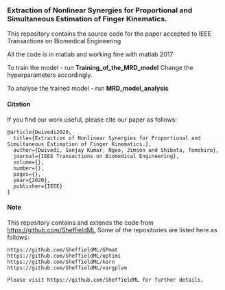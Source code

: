 ### Extraction of Nonlinear Synergies for Proportional and Simultaneous Estimation of Finger Kinematics.


This repository contains the source code for the paper accepted to IEEE Transactions on Biomedical Engineering

All the code is in matlab and working fine with matlab 2017

To train the model - run **Training_of_the_MRD_model**
Change the hyperparameters accordingly.

To analyse the trained model - run **MRD_model_analysis** 



#### Citation

If you find our work useful, please cite our paper as follows:
```
@article{Dwivedi2020,
  title={Extraction of Nonlinear Synergies for Proportional and Simultaneous Estimation of Finger Kinematics.},
  author={Dwivedi, Sanjay Kumar; Ngeo, Jimson and Shibata, Tomohiro},
  journal={IEEE Transactions on Biomedical Engineering},
  volume={},
  number={},
  pages={},
  year={2020},
  publisher={IEEE}
}
```
#### Note 
This repository contains and extends the code from https://github.com/SheffieldML
Some of the repositories are listed here as follows:
```
https://github.com/SheffieldML/GPmat
https://github.com/SheffieldML/optimi
https://github.com/SheffieldML/kern
https://github.com/SheffieldML/vargplvm

Please visit https://github.com/SheffieldML for further details.
```
